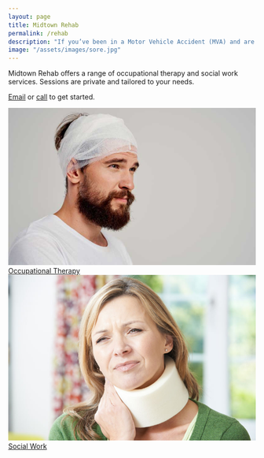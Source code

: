```yaml
---
layout: page
title: Midtown Rehab
permalink: /rehab
description: "If you’ve been in a Motor Vehicle Accident (MVA) and are experiencing Anxiety, Depression and/or Post-Traumatic Stress Disorder (PTSD), you don’t have to journey alone. Our caring and skilled Social Workers / Psychotherapists will walk with you. We'll help you regain a sense of control."
image: "/assets/images/sore.jpg"
---
```


Midtown Rehab offers a range of occupational therapy and social work services. Sessions are private and tailored to your needs. 

[Email](mailto:info@midtowncounselling.ca) or [call](tel:2263133335) to get started.

<div class="image-jump-links">
    <div class="jump-link">
        <a href="/rehab/occupational-therapy">
            <img src="/assets/images/bandage-head.jpg" alt="">
            <div class="jump-link-text">Occupational Therapy</div>
        </a>
    </div>
    <div class="jump-link">
        <a href="/rehab/social-work">
            <img src="/assets/images/sore.jpg" alt="">
            <div class="jump-link-text">Social Work</div>
        </a>
    </div>
</div>
